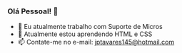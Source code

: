 ### Olá Pessoal! 👋

- 🔭 Eu atualmente trabalho com Suporte de Micros
- 🌱 Atualmente estou aprendendo HTML e CSS
- 📫 Contate-me no e-mail: jptavares145@hotmail.com
